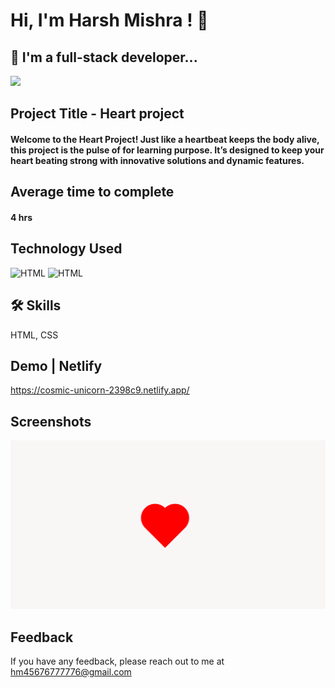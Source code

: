 # Hi, I'm Harsh Mishra ! 👋


## 🚀 I'm a full-stack developer...
<img src="https://user-images.githubusercontent.com/73097560/115834477-dbab4500-a447-11eb-908a-139a6edaec5c.gif">

## Project Title - Heart project

#### Welcome to the Heart Project! Just like a heartbeat keeps the body alive, this project is the pulse of for learning purpose. It’s designed to keep your heart beating strong with innovative solutions and dynamic features.


## Average time to complete
#### 4 hrs


## Technology Used



![HTML](https://img.shields.io/badge/FirstTech-HTML-blue)
![HTML](https://img.shields.io/badge/SecondTech-CSS-black)

## 🛠 Skills
HTML, CSS



## Demo | Netlify
https://cosmic-unicorn-2398c9.netlify.app/

## Screenshots
![alt](./image.png)


## Feedback

If you have any feedback, please reach out to me at hm45676777776@gmail.com